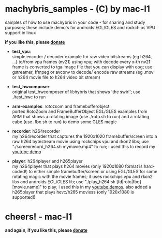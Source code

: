 # machybris_samples - (C) by mac-l1
samples of how to use machybris in your code - for sharing and study purposes;
these include demo's for androids EGL/GLES and rockchips VPU support in linux

**if you like this, please [donate]( https://www.paypal.com/cgi-bin/webscr?cmd=_donations&business=KKWC6YE6G5EZU&item_name=mac_l1&item_number=mac_l1)**

* **test_vpu**:   
simple encoder / decoder example for raw video bitstreams (eg h264, ...) to/from vpu frames (nv21) using vpu; with decode every x-th nv21 frame is converted to tga image file that you can display with eog; use gstreamer, ffmpeg or avconv to decode/ encode raw streams (eg .mov or h264 movie file to h264 video bit stream)

* **test_hwcomposer**:   
original test_hwcomposer of libhybris that shows 'the swirl'; use ./test_hwc to run

* **arm-examples**: rotozoom and framebufferobject   
ported RotoZoom and FrameBufferObject EGL/GLES examples from ARM that shows a rotating image (use ./roto.sh to run) and a rotating cube (use .fbo.sh to run) to demo some GLES magic

* **recorder**: h264recorder   
my h264recorder that captures the 1920x1020 framebuffer/screen into a raw h264 bytestream movie using rockchips vpu and rkon2 libs; use "./screenrecord_h264.sh mymovie.mp4" to run; i used this to record my [youtube demo](https://www.youtube.com/watch?v=PLHsnUpak5Q)

* **player**: h264player and h265player   
my h264player that plays h264 movies (only 1920x1080 format is hard-coded!) to either simple framebuffer/screen or using EGL/GLES for some rotating magic with the movie frames; it uses rockchips vpu and rkon2 libs and androids EGL/GLES lib; use "./play_h264.sh [fd|roto|fbo] [movie.name]" to play; i used this in my [youtube demos](http://freaktab.com/forum/tv-player-support/rk3288-devices/494410-accelerated-video-video-processor-vpu-running-on-linux-on-rk3288-firefly).
also added a h265player that plays hevc/h265 moviess (only 1920x1080 is supported!)

# cheers! - mac-l1
**and again, if you like this, please [donate]( https://www.paypal.com/cgi-bin/webscr?cmd=_donations&business=KKWC6YE6G5EZU&item_name=mac_l1&item_number=mac_l1)**
